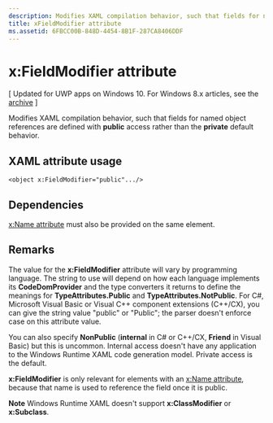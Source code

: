 ```yaml
---
description: Modifies XAML compilation behavior, such that fields for named object references are defined with public access rather than the private default behavior.
title: xFieldModifier attribute
ms.assetid: 6FBCC00B-848D-4454-8B1F-287CA8406DDF
---
```


# x:FieldModifier attribute

\[ Updated for UWP apps on Windows 10. For Windows 8.x articles, see the [archive](http://go.microsoft.com/fwlink/p/?linkid=619132) \]

Modifies XAML compilation behavior, such that fields for named object references are defined with **public** access rather than the **private** default behavior.

## XAML attribute usage

``` syntax
<object x:FieldModifier="public".../>
```

## Dependencies

[x:Name attribute](x-name-attribute.md) must also be provided on the same element.

## Remarks

The value for the **x:FieldModifier** attribute will vary by programming language. The string to use will depend on how each language implements its **CodeDomProvider** and the type converters it returns to define the meanings for **TypeAttributes.Public** and **TypeAttributes.NotPublic**. For C#, Microsoft Visual Basic or Visual C++ component extensions (C++/CX), you can give the string value "public" or "Public"; the parser doesn't enforce case on this attribute value.

You can also specify **NonPublic** (**internal** in C# or C++/CX, **Friend** in Visual Basic) but this is uncommon. Internal access doesn't have any application to the Windows Runtime XAML code generation model. Private access is the default.

**x:FieldModifier** is only relevant for elements with an [x:Name attribute](x-name-attribute.md), because that name is used to reference the field once it is public.

**Note**  Windows Runtime XAML doesn't support **x:ClassModifier** or **x:Subclass**.



<!--HONumber=Jun16_HO1-->


